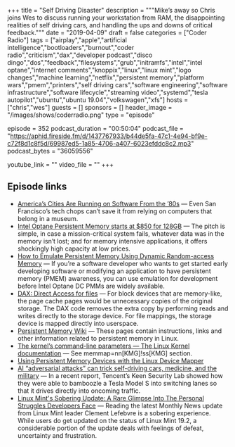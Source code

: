 +++
title = "Self Driving Disaster"
description = """Mike’s away so Chris joins Wes to discuss running your workstation from RAM, the disappointing realities of self driving cars, and handling the ups and downs of critical feedback."""
date = "2019-04-09"
draft = false
categories = ["Coder Radio"]
tags = ["airplay","apple","artificial intelligence","bootloaders","burnout","coder radio","criticism","dax","developer podcast","disco dingo","dos","feedback","filesystems","grub","initramfs","intel","intel optane","internet comments","knoppix","linux","linux mint","logo changes","machine learning","netflix","persistent memory","platform wars","pmem","printers","self driving cars","software engineering","software infrastructure","software lifecycle","streaming video","systemd","tesla autopilot","ubuntu","ubuntu 19.04","volkswagen","xfs"]
hosts = ["chris","wes"]
guests = []
sponsors = []
header_image = "/images/shows/coderradio.png"
type = "episode"

episode = 352
podcast_duration = "00:50:04"
podcast_file = "https://aphid.fireside.fm/d/1437767933/b44de5fa-47c1-4e94-bf9e-c72f8d1c8f5d/69987ed5-1a85-4706-a407-6023efddc8c2.mp3"
podcast_bytes = "36059556"

youtube_link = ""
video_file = ""
+++

## Episode links

  * [America’s Cities Are Running on Software From the ’80s](https://www.bloomberg.com/news/articles/2019-02-28/america-s-cities-are-running-on-software-from-the-80s "America’s Cities Are Running on Software From the ’80s") — Even San Francisco’s tech chops can’t save it from relying on computers that belong in a museum.
  * [Intel Optane Persistent Memory starts at $850 for 128GB](https://www.techspot.com/news/79543-intel-optane-persistent-memory-starts-850-128gb.html "Intel Optane Persistent Memory starts at $850 for 128GB") — The pitch is simple, in case a mission-critical system fails, whatever data was in the memory isn’t lost; and for memory intensive applications, it offers shockingly high capacity at low prices.
  * [How to Emulate Persistent Memory Using Dynamic Random-access Memory](https://software.intel.com/en-us/articles/how-to-emulate-persistent-memory-on-an-intel-architecture-server "How to Emulate Persistent Memory Using Dynamic Random-access Memory") — If you’re a software developer who wants to get started early developing software or modifying an application to have persistent memory (PMEM) awareness, you can use emulation for development before Intel Optane DC PMMs are widely available.
  * [DAX: Direct Access for files](https://www.kernel.org/doc/Documentation/filesystems/dax.txt "DAX: Direct Access for files") — For block devices that are memory-like, the page cache pages would be unnecessary copies of the original storage. The DAX code removes the extra copy by performing reads and writes directly to the storage device. For file mappings, the storage device is mapped directly into userspace.
  * [Persistent Memory Wiki](https://nvdimm.wiki.kernel.org/ "Persistent Memory Wiki") — These pages contain instructions, links and other information related to persistent memory in Linux. 
  * [The kernel’s command-line parameters — The Linux Kernel documentation](https://www.kernel.org/doc/html/v5.0/admin-guide/kernel-parameters.html "The kernel’s command-line parameters — The Linux Kernel documentation") — See memmap=nn[KMG]!ss[KMG] section.
  * [Using Persistent Memory Devices with the Linux Device Mapper](https://pmem.io/2018/05/15/using_persistent_memory_devices_with_the_linux_device_mapper.html "Using Persistent Memory Devices with the Linux Device Mapper")
  * [AI “adversarial attacks” can trick self-driving cars, medicine, and the military](https://www.vox.com/future-perfect/2019/4/8/18297410/ai-adversarial-machine-learning-self-driving-cars-tesla-stickers-medicine-military "AI “adversarial attacks” can trick self-driving cars, medicine, and the military") — In a recent report, Tencent’s Keen Security Lab showed how they were able to bamboozle a Tesla Model S into switching lanes so that it drives directly into oncoming traffic. 
  * [Linux Mint's Sobering Update: A Rare Glimpse Into The Personal Struggles Developers Face](https://www.forbes.com/sites/jasonevangelho/2019/04/08/linux-mint-sobering-update-developer-struggles-community/#5824ee472c13 "Linux Mint's Sobering Update: A Rare Glimpse Into The Personal Struggles Developers Face") — Reading the latest Monthly News update from Linux Mint leader Clement Lefebvre is a sobering experience. While users do get updated on the status of Linux Mint 19.2, a considerable portion of the update deals with feelings of defeat, uncertainty and frustration. 

